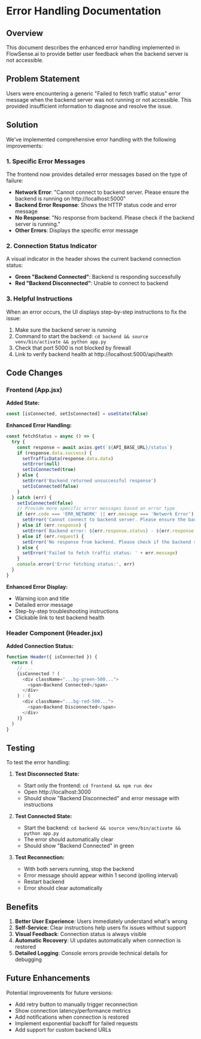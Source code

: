 # Error Handling Documentation

## Overview

This document describes the enhanced error handling implemented in FlowSense.ai to provide better user feedback when the backend server is not accessible.

## Problem Statement

Users were encountering a generic "Failed to fetch traffic status" error message when the backend server was not running or not accessible. This provided insufficient information to diagnose and resolve the issue.

## Solution

We've implemented comprehensive error handling with the following improvements:

### 1. Specific Error Messages

The frontend now provides detailed error messages based on the type of failure:

- **Network Error**: "Cannot connect to backend server. Please ensure the backend is running on http://localhost:5000"
- **Backend Error Response**: Shows the HTTP status code and error message
- **No Response**: "No response from backend. Please check if the backend server is running."
- **Other Errors**: Displays the specific error message

### 2. Connection Status Indicator

A visual indicator in the header shows the current backend connection status:
- **Green "Backend Connected"**: Backend is responding successfully
- **Red "Backend Disconnected"**: Unable to connect to backend

### 3. Helpful Instructions

When an error occurs, the UI displays step-by-step instructions to fix the issue:

1. Make sure the backend server is running
2. Command to start the backend: `cd backend && source venv/bin/activate && python app.py`
3. Check that port 5000 is not blocked by firewall
4. Link to verify backend health at http://localhost:5000/api/health

## Code Changes

### Frontend (App.jsx)

**Added State:**
```javascript
const [isConnected, setIsConnected] = useState(false)
```

**Enhanced Error Handling:**
```javascript
const fetchStatus = async () => {
  try {
    const response = await axios.get(`${API_BASE_URL}/status`)
    if (response.data.success) {
      setTrafficData(response.data.data)
      setError(null)
      setIsConnected(true)
    } else {
      setError('Backend returned unsuccessful response')
      setIsConnected(false)
    }
  } catch (err) {
    setIsConnected(false)
    // Provide more specific error messages based on error type
    if (err.code === 'ERR_NETWORK' || err.message === 'Network Error') {
      setError('Cannot connect to backend server. Please ensure the backend is running on http://localhost:5000')
    } else if (err.response) {
      setError(`Backend error: ${err.response.status} - ${err.response.statusText}`)
    } else if (err.request) {
      setError('No response from backend. Please check if the backend server is running.')
    } else {
      setError('Failed to fetch traffic status: ' + err.message)
    }
    console.error('Error fetching status:', err)
  }
}
```

**Enhanced Error Display:**
- Warning icon and title
- Detailed error message
- Step-by-step troubleshooting instructions
- Clickable link to test backend health

### Header Component (Header.jsx)

**Added Connection Status:**
```javascript
function Header({ isConnected }) {
  return (
    // ...
    {isConnected ? (
      <div className="...bg-green-500...">
        <span>Backend Connected</span>
      </div>
    ) : (
      <div className="...bg-red-500...">
        <span>Backend Disconnected</span>
      </div>
    )}
  )
}
```

## Testing

To test the error handling:

1. **Test Disconnected State:**
   - Start only the frontend: `cd frontend && npm run dev`
   - Open http://localhost:3000
   - Should show "Backend Disconnected" and error message with instructions

2. **Test Connected State:**
   - Start the backend: `cd backend && source venv/bin/activate && python app.py`
   - The error should automatically clear
   - Should show "Backend Connected" in green

3. **Test Reconnection:**
   - With both servers running, stop the backend
   - Error message should appear within 1 second (polling interval)
   - Restart backend
   - Error should clear automatically

## Benefits

1. **Better User Experience**: Users immediately understand what's wrong
2. **Self-Service**: Clear instructions help users fix issues without support
3. **Visual Feedback**: Connection status is always visible
4. **Automatic Recovery**: UI updates automatically when connection is restored
5. **Detailed Logging**: Console errors provide technical details for debugging

## Future Enhancements

Potential improvements for future versions:

- Add retry button to manually trigger reconnection
- Show connection latency/performance metrics
- Add notifications when connection is restored
- Implement exponential backoff for failed requests
- Add support for custom backend URLs
